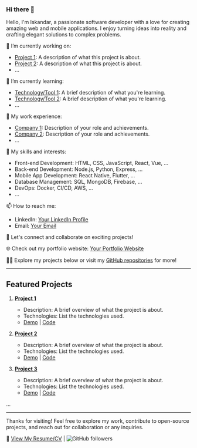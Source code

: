 ### Hi there 👋

Hello, I'm Iskandar, a passionate software developer with a love for creating amazing web and mobile applications. I enjoy turning ideas into reality and crafting elegant solutions to complex problems.

🔭 I’m currently working on:
- [Project 1](link): A description of what this project is about.
- [Project 2](link): A description of what this project is about.
- ...

🌱 I’m currently learning:
- [Technology/Tool 1](link): A brief description of what you're learning.
- [Technology/Tool 2](link): A brief description of what you're learning.
- ...

💼 My work experience:
- [Company 1](link): Description of your role and achievements.
- [Company 2](link): Description of your role and achievements.
- ...

🚀 My skills and interests:
- Front-end Development: HTML, CSS, JavaScript, React, Vue, ...
- Back-end Development: Node.js, Python, Express, ...
- Mobile App Development: React Native, Flutter, ...
- Database Management: SQL, MongoDB, Firebase, ...
- DevOps: Docker, CI/CD, AWS, ...
- ...

📫 How to reach me:
- LinkedIn: [Your LinkedIn Profile]([link](https://www.linkedin.com/in/iskandar-isman/))
- Email: [Your Email](mailto:youremail@example.com)

💬 Let's connect and collaborate on exciting projects!

🌐 Check out my portfolio website: [Your Portfolio Website](link)

👨‍💻 Explore my projects below or visit my [GitHub repositories](https://github.com/your-username) for more!

---

## Featured Projects

1. **[Project 1](link)**
   - Description: A brief overview of what the project is about.
   - Technologies: List the technologies used.
   - [Demo](link) | [Code](link)

2. **[Project 2](link)**
   - Description: A brief overview of what the project is about.
   - Technologies: List the technologies used.
   - [Demo](link) | [Code](link)

3. **[Project 3](link)**
   - Description: A brief overview of what the project is about.
   - Technologies: List the technologies used.
   - [Demo](link) | [Code](link)

...

---

Thanks for visiting! Feel free to explore my work, contribute to open-source projects, and reach out for collaboration or any inquiries.

📄 [View My Resume/CV](link) | ![GitHub followers](https://img.shields.io/github/followers/your-username?style=social)



<!--
**iskandar93/iskandar93** is a ✨ _special_ ✨ repository because its `README.md` (this file) appears on your GitHub profile.

Here are some ideas to get you started:

- 🔭 I’m currently working on ...
- 🌱 I’m currently learning ...
- 👯 I’m looking to collaborate on ...
- 🤔 I’m looking for help with ...
- 💬 Ask me about ...
- 📫 How to reach me: ...
- 😄 Pronouns: ...
- ⚡ Fun fact: ...
-->
